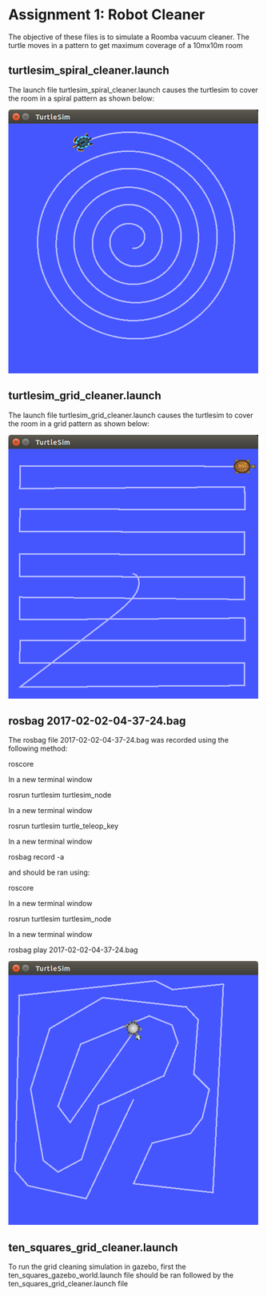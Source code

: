 # Assignment 1: Robot Cleaner

The objective of these files is to simulate a Roomba vacuum cleaner. The turtle moves in a pattern to get maximum coverage of a 10mx10m room


## turtlesim_spiral_cleaner.launch
The launch file turtlesim_spiral_cleaner.launch causes the turtlesim to cover the room in a spiral pattern as shown below:

![alt tag](https://github.com/bolduc-drew/AUE893_Bolduc/blob/master/Screenshot%20from%202017-02-02%2004:23:17.png)

## turtlesim_grid_cleaner.launch 
The launch file turtlesim_grid_cleaner.launch causes the turtlesim to cover the room in a grid pattern as shown below:

![alt tag](https://github.com/bolduc-drew/AUE893_Bolduc/blob/master/Screenshot%20from%202017-02-02%2004:29:31.png)

## rosbag 2017-02-02-04-37-24.bag
The rosbag file 2017-02-02-04-37-24.bag was recorded using the following method:



roscore


In a new terminal window


rosrun turtlesim turtlesim_node

In a new terminal window


rosrun turtlesim turtle_teleop_key

In a new terminal window


rosbag record -a



and should be ran using:


roscore

In a new terminal window


rosrun turtlesim turtlesim_node

In a new terminal window


rosbag play 2017-02-02-04-37-24.bag

![alt tag](https://github.com/bolduc-drew/AUE893_Bolduc/blob/master/Screenshot%20from%202017-02-02%2004:38:40.png)

## ten_squares_grid_cleaner.launch
To run the grid cleaning simulation in gazebo, first the ten_squares_gazebo_world.launch file should be ran followed by the ten_squares_grid_cleaner.launch file
